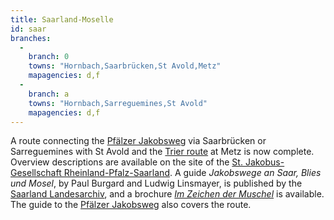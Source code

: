 ```yaml
---
title: Saarland-Moselle
id: saar
branches:
  -
    branch: 0
    towns: "Hornbach,Saarbrücken,St Avold,Metz"
    mapagencies: d,f
  -
    branch: a
    towns: "Hornbach,Sarreguemines,St Avold"
    mapagencies: d,f
---
```


A route connecting the [Pfälzer Jakobsweg][0] via Saarbrücken or Sarreguemines with St Avold and the [Trier route][1] at Metz is now complete. Overview descriptions are available on the site of the [St. Jakobus-Gesellschaft Rheinland-Pfalz-Saarland][2]. A guide _Jakobswege an Saar, Blies und Mosel_, by Paul Burgard and Ludwig Linsmayer, is published by the [Saarland Landesarchiv][3], and a brochure [_Im Zeichen der Muschel_][4] is available. The guide to the [Pfälzer Jakobsweg][0] also covers the route.

[0]: pfalz.html
[1]: metz.html
[2]: http://www.jakobusgesellschaft.eu/?page_id=236
[3]: http://www.saarland.de/landesarchiv.htm
[4]: http://www.saarpfalz-kreis.de/urlaub/3094.htm